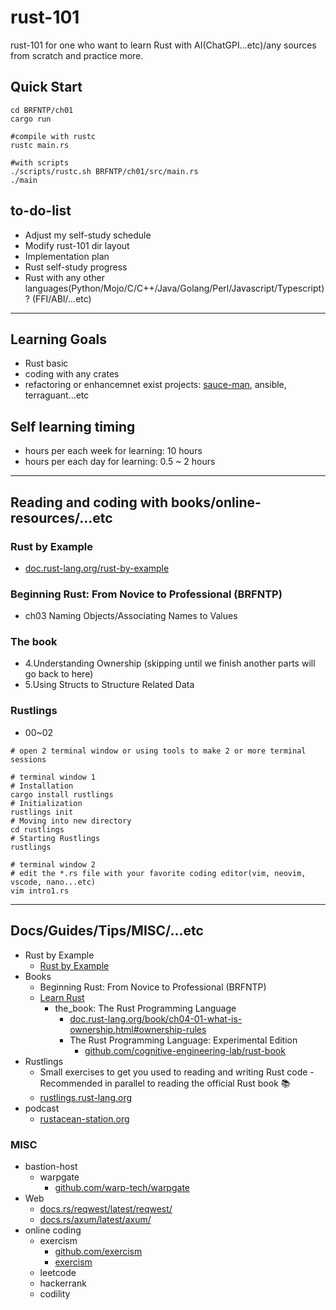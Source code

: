 # rust-101
rust-101 for one who want to learn Rust with AI(ChatGPI...etc)/any sources from scratch and practice more.

## Quick Start

```shell
cd BRFNTP/ch01
cargo run

#compile with rustc
rustc main.rs

#with scripts
./scripts/rustc.sh BRFNTP/ch01/src/main.rs
./main
```

## to-do-list

* Adjust my self-study schedule
* Modify rust-101 dir layout
* Implementation plan
* Rust self-study progress
* Rust with any other languages(Python/Mojo/C/C++/Java/Golang/Perl/Javascript/Typescript)? (FFI/ABI/...etc)

---

## Learning Goals
- Rust basic
- coding with any crates
- refactoring or enhancemnet exist projects: [sauce-man](https://github.com/hong539/sauce-man), ansible, terraguant...etc

## Self learning timing
- hours per each week for learning: 10 hours
- hours per each day for learning: 0.5 ~ 2 hours

---

## Reading and coding with books/online-resources/...etc

### Rust by Example

* [doc.rust-lang.org/rust-by-example](https://doc.rust-lang.org/rust-by-example/index.html)

### Beginning Rust: From Novice to Professional (BRFNTP)

* ch03 Naming Objects/Associating Names to Values

### The book

* 4.Understanding Ownership (skipping until we finish another parts will go back to here)
* 5.Using Structs to Structure Related Data

### Rustlings

* 00~02

```shell
# open 2 terminal window or using tools to make 2 or more terminal sessions

# terminal window 1
# Installation
cargo install rustlings
# Initialization
rustlings init
# Moving into new directory
cd rustlings
# Starting Rustlings
rustlings

# terminal window 2
# edit the *.rs file with your favorite coding editor(vim, neovim, vscode, nano...etc)
vim intro1.rs
```

---

## Docs/Guides/Tips/MISC/...etc

* Rust by Example
  * [Rust by Example](https://doc.rust-lang.org/rust-by-example/index.html)
* Books
  * Beginning Rust: From Novice to Professional (BRFNTP)
  * [Learn Rust](https://www.rust-lang.org/learn)
    * the_book: The Rust Programming Language
      * [doc.rust-lang.org/book/ch04-01-what-is-ownership.html#ownership-rules](https://doc.rust-lang.org/book/ch04-01-what-is-ownership.html#ownership-rules)
      * The Rust Programming Language: Experimental Edition
        * [github.com/cognitive-engineering-lab/rust-book](https://github.com/cognitive-engineering-lab/rust-book)
* Rustlings
  * Small exercises to get you used to reading and writing Rust code - Recommended in parallel to reading the official Rust book 📚️
  * [rustlings.rust-lang.org](https://rustlings.rust-lang.org/)
* podcast
  * [rustacean-station.org](https://rustacean-station.org/)

### MISC

* bastion-host
  * warpgate
    * [github.com/warp-tech/warpgate](https://github.com/warp-tech/warpgate)
* Web
  * [docs.rs/reqwest/latest/reqwest/](https://docs.rs/reqwest/latest/reqwest/)
  * [docs.rs/axum/latest/axum/](https://docs.rs/axum/latest/axum/)
* online coding
  * exercism
    * [github.com/exercism](https://github.com/exercism)
    * [exercism](https://exercism.org/)
  * leetcode
  * hackerrank
  * codility